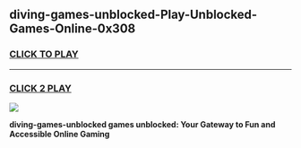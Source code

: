 
## diving-games-unblocked-Play-Unblocked-Games-Online-0x308
<h3>
<a href="https://premium76.site?title=diving-games-unblocked&ref=24A">CLICK TO PLAY</a></h3>
<hr>

<h3>
<a href="https://premium76.site?title=diving-games-unblocked&ref=24A">CLICK 2 PLAY</a>
  
</h3>

<a href="https://premium76.site?title=diving-games-unblocked&ref=24A"><img src="https://clearcache.store/games.png"></a>


**diving-games-unblocked games unblocked: Your Gateway to Fun and Accessible Online Gaming**
